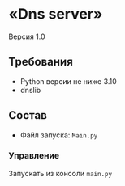 # «Dns server»
Версия 1.0

## Требования
* Python версии не ниже 3.10
* dnslib

## Состав
* Файл запуска: `Main.py`

### Управление
Запускать из консоли `main.py`